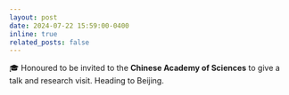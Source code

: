 ```yaml
---
layout: post
date: 2024-07-22 15:59:00-0400
inline: true
related_posts: false
---
```


🎓 Honoured to be invited to the **Chinese Academy of Sciences** to give a talk and research visit. Heading to Beijing. 

